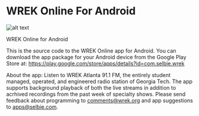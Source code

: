 WREK Online For Android
=======================

![alt text](http://www.wrek.org/wp-content/themes/wrek/images/logo.png "WREK Online for Android")

WREK Online for Android

This is the source code to the WREK Online app for Android. You can download the app package for your Android device from the Google Play Store at: https://play.google.com/store/apps/details?id=com.selbie.wrek

About the app:
Listen to WREK Atlanta 91.1 FM, the entirely student managed, operated, and engineered radio station of Georgia Tech. The app supports background playback of both the live streams in addition to acrhived recordings from the past week of specialty shows. Please send feedback about programming to comments@wrek.org and app suggestions to apps@selbie.com.

